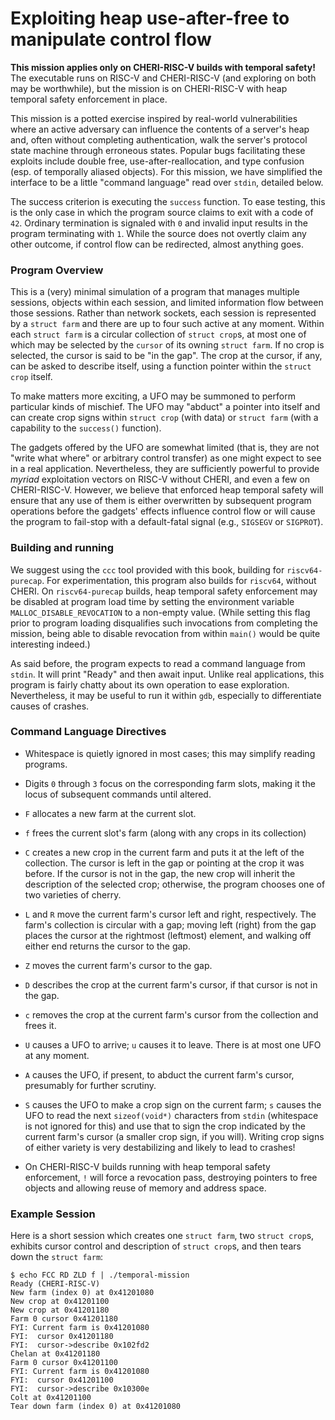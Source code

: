 # Exploiting heap use-after-free to manipulate control flow

**This mission applies only on CHERI-RISC-V builds with temporal safety!** The
executable runs on RISC-V and CHERI-RISC-V (and exploring on both may be
worthwhile), but the mission is on CHERI-RISC-V with heap temporal safety
enforcement in place.

This mission is a potted exercise inspired by real-world vulnerabilities where
an active adversary can influence the contents of a server's heap and, often
without completing authentication, walk the server's protocol state machine
through erroneous states. Popular bugs facilitating these exploits include
double free, use-after-reallocation, and type confusion (esp. of temporally
aliased objects). For this mission, we have simplified the interface to be a
little "command language" read over `stdin`, detailed below.

The success criterion is executing the `success` function. To ease testing,
this is the only case in which the program source claims to exit with a code of
`42`. Ordinary termination is signaled with `0` and invalid input results in
the program terminating with `1`. While the source does not overtly claim any
other outcome, if control flow can be redirected, almost anything goes.

### Program Overview

This is a (very) minimal simulation of a program that manages multiple
sessions, objects within each session, and limited information flow between
those sessions. Rather than network sockets, each session is represented by a
`struct farm` and there are up to four such active at any moment. Within each
`struct farm` is a circular collection of `struct crop`s, at most one of which
may be selected by the `cursor` of its owning `struct farm`. If no crop is
selected, the cursor is said to be "in the gap". The crop at the cursor, if
any, can be asked to describe itself, using a function pointer within the
`struct crop` itself.

To make matters more exciting, a UFO may be summoned to perform particular
kinds of mischief. The UFO may "abduct" a pointer into itself and can create
crop signs within `struct crop` (with data) or `struct farm` (with a capability
to the `success()` function).

The gadgets offered by the UFO are somewhat limited (that is, they are not
"write what where" or arbitrary control transfer) as one might expect to see in
a real application. Nevertheless, they are sufficiently powerful to provide
*myriad* exploitation vectors on RISC-V without CHERI, and even a few on
CHERI-RISC-V. However, we believe that enforced heap temporal safety will
ensure that any use of them is either overwritten by subsequent program
operations before the gadgets' effects influence control flow or will cause the
program to fail-stop with a default-fatal signal (e.g., `SIGSEGV` or
`SIGPROT`).

### Building and running

We suggest using the `ccc` tool provided with this book, building for
`riscv64-purecap`. For experimentation, this program also builds for
`riscv64`, without CHERI. On `riscv64-purecap` builds, heap temporal safety
enforcement may be disabled at program load time by setting the environment
variable `MALLOC_DISABLE_REVOCATION` to a non-empty value. (While setting this
flag prior to program loading disqualifies such invocations from completing the
mission, being able to disable revocation from within `main()` would be quite
interesting indeed.)

As said before, the program expects to read a command language from `stdin`.
It will print "Ready" and then await input. Unlike real applications, this
program is fairly chatty about its own operation to ease exploration.
Nevertheless, it may be useful to run it within `gdb`, especially to
differentiate causes of crashes.

### Command Language Directives

* Whitespace is quietly ignored in most cases; this may simplify reading
  programs.

* Digits `0` through `3` focus on the corresponding farm slots, making it the
  locus of subsequent commands until altered.

* `F` allocates a new farm at the current slot.

* `f` frees the current slot's farm (along with any crops in its collection)

* `C` creates a new crop in the current farm and puts it at the left of the
  collection. The cursor is left in the gap or pointing at the crop it was
  before. If the cursor is not in the gap, the new crop will inherit the
  description of the selected crop; otherwise, the program chooses one of two
  varieties of cherry.

* `L` and `R` move the current farm's cursor left and right, respectively. The
  farm's collection is circular with a gap; moving left (right) from the gap
  places the cursor at the rightmost (leftmost) element, and walking off either
  end returns the cursor to the gap.

* `Z` moves the current farm's cursor to the gap.

* `D` describes the crop at the current farm's cursor, if that cursor is not in
  the gap.

* `c` removes the crop at the current farm's cursor from the collection and
  frees it.

* `U` causes a UFO to arrive; `u` causes it to leave. There is at most one UFO
  at any moment.

* `A` causes the UFO, if present, to abduct the current farm's cursor,
  presumably for further scrutiny.

* `S` causes the UFO to make a crop sign on the current farm; `s` causes the
  UFO to read the next `sizeof(void*)` characters from `stdin` (whitespace is
  not ignored for this) and use that to sign the crop indicated by the current
  farm's cursor (a smaller crop sign, if you will). Writing crop signs of
  either variety is very destabilizing and likely to lead to crashes!

* On CHERI-RISC-V builds running with heap temporal safety enforcement, `!`
  will force a revocation pass, destroying pointers to free objects and
  allowing reuse of memory and address space.

### Example Session

Here is a short session which creates one `struct farm`, two `struct crop`s,
exhibits cursor control and description of `struct crop`s, and then tears down
the `struct farm`:
```
$ echo FCC RD ZLD f | ./temporal-mission
Ready (CHERI-RISC-V)
New farm (index 0) at 0x41201080
New crop at 0x41201100
New crop at 0x41201180
Farm 0 cursor 0x41201180
FYI: Current farm is 0x41201080
FYI:  cursor 0x41201180
FYI:  cursor->describe 0x102fd2
Chelan at 0x41201180
Farm 0 cursor 0x41201100
FYI: Current farm is 0x41201080
FYI:  cursor 0x41201100
FYI:  cursor->describe 0x10300e
Colt at 0x41201100
Tear down farm (index 0) at 0x41201080
```
